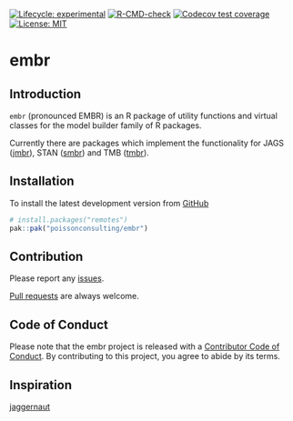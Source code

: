 
<!-- README.md is generated from README.Rmd. Please edit that file -->
<!-- badges: start -->

[![Lifecycle:
experimental](https://img.shields.io/badge/lifecycle-experimental-orange.svg)](https://lifecycle.r-lib.org/articles/stages.html#experimental)
[![R-CMD-check](https://github.com/poissonconsulting/embr/actions/workflows/R-CMD-check.yaml/badge.svg)](https://github.com/poissonconsulting/embr/actions/workflows/R-CMD-check.yaml)
[![Codecov test
coverage](https://codecov.io/gh/poissonconsulting/embr/graph/badge.svg)](https://app.codecov.io/gh/poissonconsulting/embr)
[![License:
MIT](https://img.shields.io/badge/License-MIT-green.svg)](https://opensource.org/license/mit/)
<!-- badges: end -->

# embr

## Introduction

`embr` (pronounced EMBR) is an R package of utility functions and
virtual classes for the model builder family of R packages.

Currently there are packages which implement the functionality for JAGS
([jmbr](https://github.com/poissonconsulting/jmbr)), STAN
([smbr](https://github.com/poissonconsulting/smbr)) and TMB
([tmbr](https://github.com/poissonconsulting/tmbr)).

## Installation

To install the latest development version from
[GitHub](https://github.com/poissonconsulting/embr)

``` r
# install.packages("remotes")
pak::pak("poissonconsulting/embr")
```

## Contribution

Please report any
[issues](https://github.com/poissonconsulting/embr/issues).

[Pull requests](https://github.com/poissonconsulting/embr/pulls) are
always welcome.

## Code of Conduct

Please note that the embr project is released with a [Contributor Code
of
Conduct](https://contributor-covenant.org/version/2/0/CODE_OF_CONDUCT.html).
By contributing to this project, you agree to abide by its terms.

## Inspiration

[jaggernaut](https://github.com/poissonconsulting/jaggernaut)

